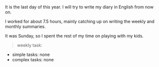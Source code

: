 It is the last day of this year. I will try to write my diary in English from now on.

I worked for about 7.5 hours, mainly catching up on writing the weekly and monthly summaries.

It was Sunday, so I spent the rest of my time on playing with my kids.

>weekly task:
+ simple tasks: none
+ complex tasks: none
